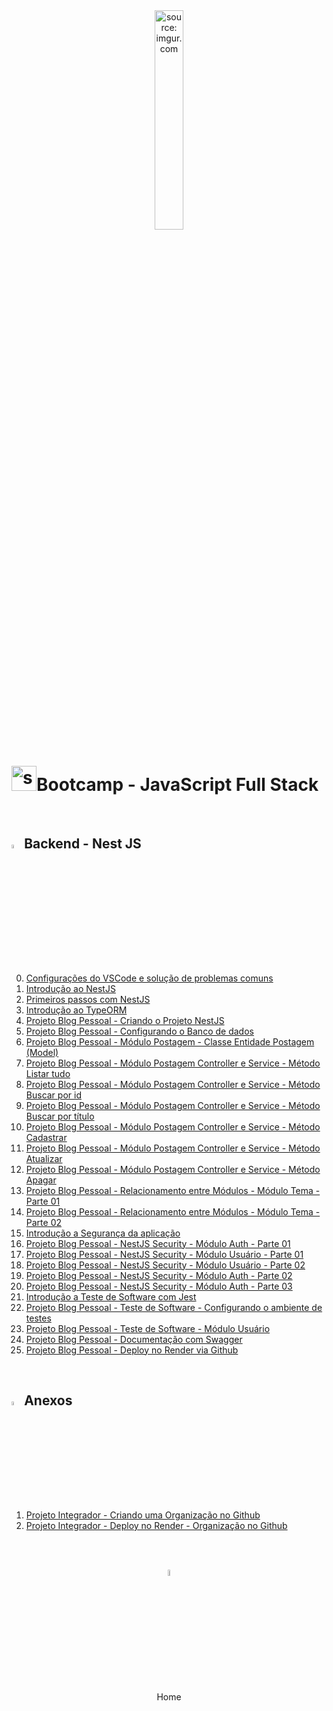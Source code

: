 <div align="center">
    <img src="https://i.imgur.com/r9lrbPG.png" title="source: imgur.com" width="30%"/>
</div>
<h1><img src="https://i.imgur.com/r9lrbPG.png" title="source: imgur.com" width="40px"/>Bootcamp - JavaScript Full Stack </h1>

<br />

<h2><img src="https://i.imgur.com/O6PILGE.png" title="source: imgur.com" width="4%"/>Backend - Nest JS</h2>

<br />

0. <a href="00.md">Configurações do VSCode e solução de problemas comuns</a>
1. <a href="01.md">Introdução ao NestJS</a>
2. <a href="02.md">Primeiros passos com NestJS </a>
3. <a href="03.md">Introdução ao TypeORM</a>
4. <a href="04.md">Projeto Blog Pessoal - Criando o Projeto NestJS</a>
5. <a href="05.md">Projeto Blog Pessoal - Configurando o Banco de dados</a>
6. <a href="06.md">Projeto Blog Pessoal - Módulo Postagem - Classe Entidade Postagem (Model)</a>
7. <a href="07.md">Projeto Blog Pessoal - Módulo Postagem Controller e Service - Método Listar tudo</a>
8. <a href="08.md">Projeto Blog Pessoal - Módulo Postagem Controller e Service - Método Buscar por id</a>
9. <a href="09.md">Projeto Blog Pessoal - Módulo Postagem Controller e Service - Método Buscar por título</a>
10. <a href="10.md">Projeto Blog Pessoal - Módulo Postagem Controller e Service - Método Cadastrar</a>
11. <a href="11.md">Projeto Blog Pessoal - Módulo Postagem Controller e Service - Método Atualizar</a>
12. <a href="12.md">Projeto Blog Pessoal - Módulo Postagem Controller e Service - Método Apagar</a>
13. <a href="13.md">Projeto Blog Pessoal - Relacionamento entre Módulos - Módulo Tema - Parte 01</a>
14. <a href="14.md">Projeto Blog Pessoal - Relacionamento entre Módulos - Módulo Tema - Parte 02</a>
15. <a href="15.md">Introdução a Segurança da aplicação</a>
16. <a href="16.md">Projeto Blog Pessoal - NestJS Security - Módulo Auth - Parte 01</a>
17. <a href="17.md">Projeto Blog Pessoal - NestJS Security - Módulo Usuário - Parte 01</a>
18. <a href="18.md">Projeto Blog Pessoal - NestJS Security - Módulo Usuário - Parte 02</a>
19. <a href="19.md">Projeto Blog Pessoal - NestJS Security - Módulo Auth - Parte 02</a>
20. <a href="20.md">Projeto Blog Pessoal - NestJS Security - Módulo Auth - Parte 03</a>
21. <a href="21.md">Introdução a Teste de Software com Jest</a>
22. <a href="22.md">Projeto Blog Pessoal - Teste de Software - Configurando o ambiente de testes</a>
23. <a href="23.md">Projeto Blog Pessoal - Teste de Software - Módulo Usuário</a>
24. <a href="24.md">Projeto Blog Pessoal - Documentação com Swagger</a>
25. <a href="25.md">Projeto Blog Pessoal - Deploy no Render via Github</a>

<br />

<h2><img src="https://i.imgur.com/O6PILGE.png" title="source: imgur.com" width="4%"/>Anexos</h2>

1. <a href="../05_fluxo_git/02_github_organizations.md" >Projeto Integrador - Criando uma Organização no Github</a>
2. <a href="../05_fluxo_git/03_deploy_organizacao_render.md" >Projeto Integrador - Deploy no Render - Organização no Github</a>

<br /><br />

<div align="center"><a href="../README.md"><img src="https://i.imgur.com/kfHCxif.png" title="source: imgur.com" width="5%"/></a></div>
<div align="center">Home</div>
